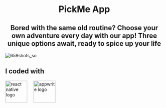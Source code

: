 <h1 align=center style="color: "DarkSlateBlue">PickMe App</h1>
<h2 align="center">Bored with the same old routine? Choose your own adventure every day with our app! Three unique options await, ready to spice up your life</h2>

![659shots_so](https://github.com/user-attachments/assets/12a573aa-af52-4431-bd84-a9224a4800c7)


## I coded with

<div align="left">
  <img src="https://res.cloudinary.com/dmpxijzou/image/upload/v1726228869/react-native-1_had7i2.svg" height="70" alt="react native logo"  />
  <img width="12" />
  <img src="https://cdn.jsdelivr.net/gh/devicons/devicon@latest/icons/appwrite/appwrite-original-wordmark.svg" height="70" alt="appwrite logo"  />
  <img width="12" />
</div>

